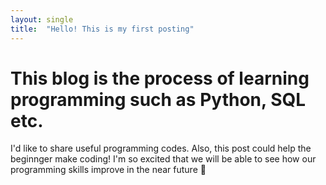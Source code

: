 ```yaml
---
layout: single
title:  "Hello! This is my first posting"
---
```


# This blog is the process of learning programming such as Python, SQL etc.
I'd like to share useful programming codes.
Also, this post could help the beginnger make coding! 
I'm so excited that we will be able to see how our programming skills improve in the near future 🔆
